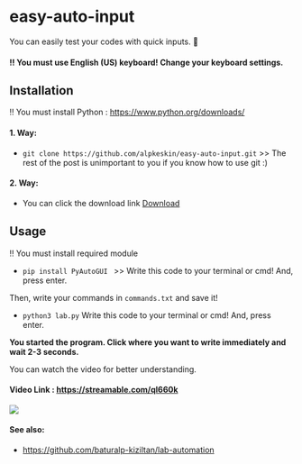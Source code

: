 # easy-auto-input
You can easily test your codes with quick inputs. :punch:

#### :bangbang: You must use English (US) keyboard! Change your keyboard settings.

## Installation
:bangbang: You must install Python : https://www.python.org/downloads/
#### 1. Way:
- ` git clone https://github.com/alpkeskin/easy-auto-input.git ` >> The rest of the post is unimportant to you if you know how to use git :)
#### 2. Way:
- You can click the download link  [Download](https://github.com/alpkeskin/easy-auto-input/raw/main/easy-auto-input.zip)
## Usage
:bangbang: You must install required module
- ` pip install PyAutoGUI  ` >>  Write this code to your terminal or cmd! And, press enter.

Then, write your commands in ` commands.txt ` and save it!

- ` python3 lab.py ` Write this code to your terminal or cmd! And, press enter.

**You started the program. Click where you want to write immediately and wait 2-3 seconds.**

You can watch the video for better understanding.

#### Video Link : https://streamable.com/ql660k


![](https://media.giphy.com/media/LmNwrBhejkK9EFP504/giphy.gif)



#### See also:
- https://github.com/baturalp-kiziltan/lab-automation
